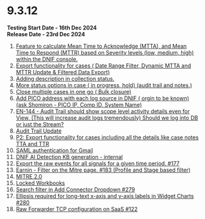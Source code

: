# 9.3.12
**Testing Start Date - 16th Dec 2024**  
**Release Date - 23rd Dec 2024**

1. [Feature to calculate Mean Time to Acknowledge (MTTA), and Mean Time to Respond (MTTR) based on Severity levels (low, medium, high) within the DNIF console.](https://github.com/bloo-team/crossroads/issues/58)
2. [Export functionality for cases ( Date Range Filter, Dynamic MTTA and MTTR Update & Filtered Data Export)](https://github.com/bloo-team/crossroads/issues/60)
3. [Adding description in collection status.](https://github.com/bloo-team/crossroads/issues/56)
4. [More status options in case ( in progress, hold) (audit trail and notes.)](https://dnif.atlassian.net/browse/EN-450)
5. [Close multiple cases in one go ( Bulk closure)](https://github.com/bloo-team/engineering/issues/189)
6. [Add PICO address with each log source in DNIF ( orgin to be known) (ask Shomiron - PICO IP, Comp ID, System Name)](https://github.com/bloo-team/crossroads/issues/59)
7. [EN-144 - Audit Trail should show scope level activity details even for View. (This will increase audit logs tremendously) Should we log into DB or just the Stream?](https://dnif.atlassian.net/browse/EN-144)
8. [Audit Trail Update](https://github.com/bloo-team/engineering/issues/63)
9. [P2: Export functionality for cases including all the details like case notes TTA and TTR](https://github.com/bloo-team/crossroads/issues/60)
10. [SAML authentication for Gmail]()
11. [DNIF AI Detection KB generation - internal](https://github.com/bloo-team/engineering/issues/17)
12. [Export the raw events for all signals for a given time period. #177](https://github.com/bloo-team/engineering/issues/74)
13. [Earnin - Filter on the Mitre page. #183 (Profile and Stage based filter)](https://github.com/bloo-team/engineering/issues/183)
14. [MITRE 2.0](https://github.com/bloo-team/engineering/issues/195)
15. [Locked Workbooks](https://github.com/bloo-team/engineering/issues/22)
16. [Search filter in Add Connector Dropdown #279](https://github.com/bloo-team/engineering/issues/279)
17. [Ellipsis required for long-text x-axis and y-axis labels in Widget Charts #280](https://github.com/bloo-team/engineering/issues/280)
18. [Raw Forwarder TCP configuration on SaaS #122](https://github.com/bloo-team/crossroads/issues/122)
